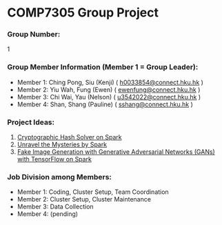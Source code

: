 # COMP7305 Group Project

### Group Number:
1

### Group Member Information (Member 1 = Group Leader):

- Member 1: Ching Pong, Siu (Kenji) ( h0033854@connect.hku.hk )
- Member 2: Yiu Wah, Fung (Ewen) ( ewenfung@connect.hku.hk )
- Member 3: Chi Wai, Yau (Nelson) ( u3542022@connect.hku.hk )
- Member 4: Shan, Shang (Pauline) ( sshang@connect.hku.hk )

### Project Ideas:

1. [Cryptographic Hash Solver on Spark](rainbow-table.md)
1. [Unravel the Mysteries by Spark](solving-mysteries.md)
1. [Fake Image Generation with Generative Adversarial Networks (GANs) with TensorFlow on Spark](fake_image_generation_with_gans.md)

### Job Division among Members:

- Member 1: Coding, Cluster Setup, Team Coordination
- Member 2: Cluster Setup, Cluster Maintenance
- Member 3: Data Collection
- Member 4: (pending)
